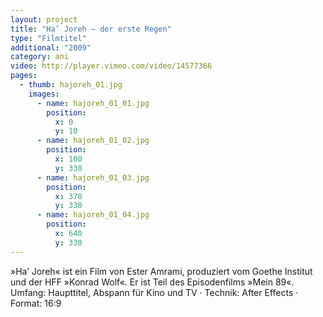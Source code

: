 ```yaml
---
layout: project
title: "Ha’ Joreh – der erste Regen"
type: "Filmtitel"
additional: "2009"
category: ani
video: http://player.vimeo.com/video/14577366
pages:
  - thumb: hajoreh_01.jpg
    images:
      - name: hajoreh_01_01.jpg
        position:
          x: 0
          y: 10
      - name: hajoreh_01_02.jpg
        position:
          x: 100
          y: 330
      - name: hajoreh_01_03.jpg
        position:
          x: 370
          y: 330
      - name: hajoreh_01_04.jpg
        position:
          x: 640
          y: 330
---
```

»Ha’ Joreh« ist ein Film von Ester Amrami, produziert vom Goethe Institut und der HFF »Konrad Wolf«. Er ist Teil des Episodenfilms »Mein 89«.  
Umfang: Haupttitel, Abspann für Kino und TV · Technik: After Effects · Format: 16:9
